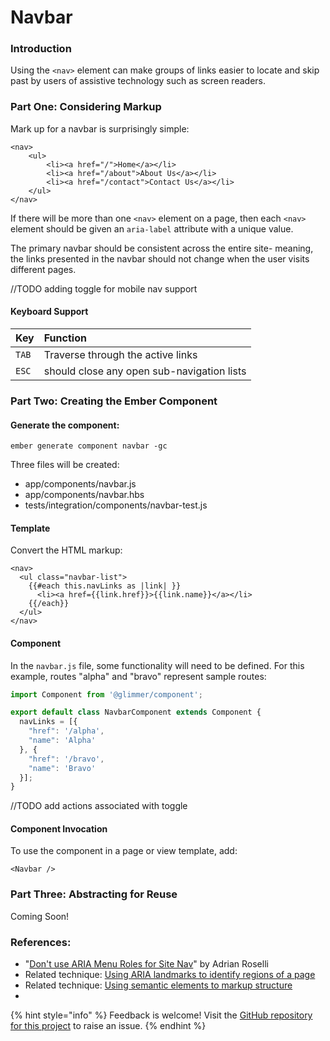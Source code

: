 # Navbar

### Introduction

Using the `<nav>` element can make groups of links easier to locate and skip past by users of assistive technology such as screen readers. 

### Part One: Considering Markup

Mark up for a navbar is surprisingly simple: 

```markup
<nav>
    <ul>
        <li><a href="/">Home</a></li>
        <li><a href="/about">About Us</a></li>
        <li><a href="/contact">Contact Us</a></li>
    </ul>
</nav>
```

If there will be more than one `<nav>` element on a page, then each `<nav>` element should be given an `aria-label` attribute with a unique value. 

The primary navbar should be consistent across the entire site- meaning, the links presented in the navbar should not change when the user visits different pages. 

//TODO adding toggle for mobile nav support

#### Keyboard Support

| Key | Function |
| :--- | :--- |
| `TAB` | Traverse through the active links |
| `ESC` | should close any open sub-navigation lists |

### Part Two: Creating the Ember Component

#### Generate the component: 

```text
ember generate component navbar -gc
```

Three files will be created:

* app/components/navbar.js
* app/components/navbar.hbs
* tests/integration/components/navbar-test.js

#### Template

Convert the HTML markup: 

```markup
<nav>
  <ul class="navbar-list">
    {{#each this.navLinks as |link| }}
      <li><a href={{link.href}}>{{link.name}}</a></li>
    {{/each}}
  </ul>
</nav>
```

#### Component

In the `navbar.js` file, some functionality will need to be defined. For this example, routes "alpha" and "bravo" represent  sample routes: 

```javascript
import Component from '@glimmer/component';

export default class NavbarComponent extends Component {
  navLinks = [{
    "href": '/alpha',
    "name": 'Alpha'
  }, {
    "href": '/bravo',
    "name": 'Bravo'
  }];
}
```

//TODO add actions associated with toggle

#### Component Invocation

To use the component in a page or view template, add: 

```text
<Navbar />
```

### Part Three: Abstracting for Reuse

Coming Soon! 

### References: 

* "[Don't use ARIA Menu Roles for Site Nav](http://adrianroselli.com/2017/10/dont-use-aria-menu-roles-for-site-nav.html)" by Adrian Roselli
* Related technique: [Using ARIA landmarks to identify regions of a page](http://www.w3.org/TR/WCAG20-TECHS/ARIA11.html)
* Related technique: [Using semantic elements to markup structure](http://www.w3.org/TR/2012/NOTE-WCAG20-TECHS-20120103/G115)
* 
{% hint style="info" %}
Feedback is welcome! Visit the [GitHub repository for this project](https://github.com/MelSumner/ember-component-patterns) to raise an issue.
{% endhint %}



